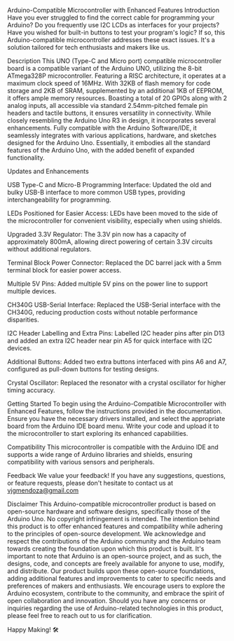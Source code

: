
Arduino-Compatible Microcontroller with Enhanced Features
Introduction
Have you ever struggled to find the correct cable for programming your Arduino? Do you frequently use I2C LCDs as interfaces for your projects? Have you wished for built-in buttons to test your program's logic? If so, this Arduino-compatible microcontroller addresses these exact issues. It's a solution tailored for tech enthusiasts and makers like us.

Description
This UNO (Type-C and Micro port) compatible microcontroller board is a compatible variant of the Arduino UNO, utilizing the 8-bit ATmega328P microcontroller. Featuring a RISC architecture, it operates at a maximum clock speed of 16MHz. With 32KB of flash memory for code storage and 2KB of SRAM, supplemented by an additional 1KB of EEPROM, it offers ample memory resources. Boasting a total of 20 GPIOs along with 2 analog inputs, all accessible via standard 2.54mm-pitched female pin headers and tactile buttons, it ensures versatility in connectivity. While closely resembling the Arduino Uno R3 in design, it incorporates several enhancements. Fully compatible with the Arduino Software/IDE, it seamlessly integrates with various applications, hardware, and sketches designed for the Arduino Uno. Essentially, it embodies all the standard features of the Arduino Uno, with the added benefit of expanded functionality.

Updates and Enhancements

USB Type-C and Micro-B Programming Interface: Updated the old and bulky USB-B interface to more common USB types, providing interchangeability for programming.

LEDs Positioned for Easier Access: LEDs have been moved to the side of the microcontroller for convenient visibility, especially when using shields.

Upgraded 3.3V Regulator: The 3.3V pin now has a capacity of approximately 800mA, allowing direct powering of certain 3.3V circuits without additional regulators.

Terminal Block Power Connector: Replaced the DC barrel jack with a 5mm terminal block for easier power access.

Multiple 5V Pins: Added multiple 5V pins on the power line to support multiple devices.

CH340G USB-Serial Interface: Replaced the USB-Serial interface with the CH340G, reducing production costs without notable performance disparities.

I2C Header Labelling and Extra Pins: Labelled I2C header pins after pin D13 and added an extra I2C header near pin A5 for quick interface with I2C devices.

Additional Buttons: Added two extra buttons interfaced with pins A6 and A7, configured as pull-down buttons for testing designs.

Crystal Oscillator: Replaced the resonator with a crystal oscillator for higher timing accuracy.

Getting Started
To begin using the Arduino-Compatible Microcontroller with Enhanced Features, follow the instructions provided in the documentation. Ensure you have the necessary drivers installed, and select the appropriate board from the Arduino IDE board menu. Write your code and upload it to the microcontroller to start exploring its enhanced capabilities.

Compatibility
This microcontroller is compatible with the Arduino IDE and supports a wide range of Arduino libraries and shields, ensuring compatibility with various sensors and peripherals.

Feedback
We value your feedback! If you have any suggestions, questions, or feature requests, please don't hesitate to contact us at vjgmendoza@gmail.com

Disclaimer
This Arduino-compatible microcontroller product is based on open-source hardware and software designs, specifically those of the Arduino Uno. No copyright infringement is intended. The intention behind this product is to offer enhanced features and compatibility while adhering to the principles of open-source development. We acknowledge and respect the contributions of the Arduino community and the Arduino team towards creating the foundation upon which this product is built.
It's important to note that Arduino is an open-source project, and as such, the designs, code, and concepts are freely available for anyone to use, modify, and distribute. Our product builds upon these open-source foundations, adding additional features and improvements to cater to specific needs and preferences of makers and enthusiasts.
We encourage users to explore the Arduino ecosystem, contribute to the community, and embrace the spirit of open collaboration and innovation. Should you have any concerns or inquiries regarding the use of Arduino-related technologies in this product, please feel free to reach out to us for clarification.

Happy Making! 🛠️
